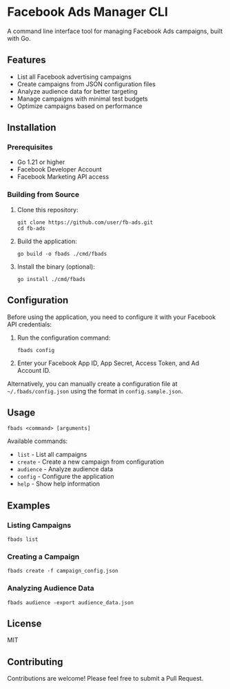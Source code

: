 # Facebook Ads Manager CLI

A command line interface tool for managing Facebook Ads campaigns, built with Go.

## Features

- List all Facebook advertising campaigns
- Create campaigns from JSON configuration files
- Analyze audience data for better targeting
- Manage campaigns with minimal test budgets
- Optimize campaigns based on performance

## Installation

### Prerequisites

- Go 1.21 or higher
- Facebook Developer Account
- Facebook Marketing API access

### Building from Source

1. Clone this repository:
   ```
   git clone https://github.com/user/fb-ads.git
   cd fb-ads
   ```

2. Build the application:
   ```
   go build -o fbads ./cmd/fbads
   ```

3. Install the binary (optional):
   ```
   go install ./cmd/fbads
   ```

## Configuration

Before using the application, you need to configure it with your Facebook API credentials:

1. Run the configuration command:
   ```
   fbads config
   ```

2. Enter your Facebook App ID, App Secret, Access Token, and Ad Account ID.

Alternatively, you can manually create a configuration file at `~/.fbads/config.json` using the format in `config.sample.json`.

## Usage

```
fbads <command> [arguments]
```

Available commands:

- `list` - List all campaigns
- `create` - Create a new campaign from configuration
- `audience` - Analyze audience data
- `config` - Configure the application
- `help` - Show help information

## Examples

### Listing Campaigns

```
fbads list
```

### Creating a Campaign

```
fbads create -f campaign_config.json
```

### Analyzing Audience Data

```
fbads audience -export audience_data.json
```

## License

MIT

## Contributing

Contributions are welcome! Please feel free to submit a Pull Request.